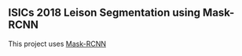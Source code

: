 ## ISICs 2018 Leison Segmentation using Mask-RCNN

This project uses [Mask-RCNN](https://arxiv.org/abs/1703.06870)

